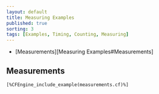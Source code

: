 ```yaml
---
layout: default
title: Measuring Examples
published: true
sorting: 3
tags: [Examples, Timing, Counting, Measuring]
---
```


* [Measurements][Measuring Examples#Measurements]

## Measurements

```cf3
[%CFEngine_include_example(measurements.cf)%]
```